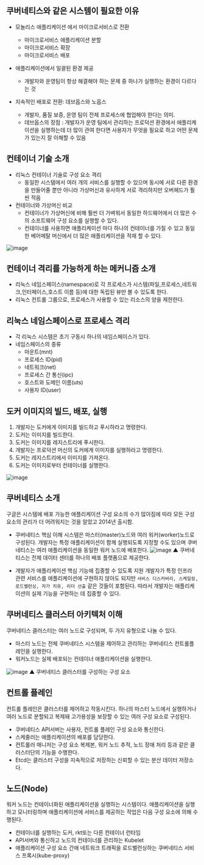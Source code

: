## 쿠버네티스와 같은 시스템이 필요한 이유
- 모놀리스 애플리케이션 에서 마이크로서비스로 전환
  - 마이크로서비스 애플리케이션 분할
  - 마이크로서비스 확장
  - 마이크로서비스 배포

- 애플리케이션에서 일괄된 환경 제공
  - 개발자와 운영팀이 항상 해결해야 하는 문제 중 하나가 실행하는 환경이 다르다는 것

- 지속적인 배포로 전환: 데브옵스와 노옵스
  - 개발자, 품질 보증, 운영 팀이 전체 프로세스에 협업해야 한다는 의미.
  - 데브옵스의 장점 : 개발자가 운영 팀에서 관리하는 프로덕션 환경에서 애플리케이션을 실행하는데 더 많이 관여 한다면 사용자가 무엇을 필요로 하고 어떤 문제가 있는지 잘 이해할 수 있음

## 컨테이너 기술 소개
- 리눅스 컨테이너 기술로 구성 요소 격리
  - 동일한 시스템에서 여러 개의 서비스를 실행할 수 있으며 동시에 서로 다른 환경을 만들어줄 뿐만 아니라 가상머신과 유사하게 서로 격리하지만 오버헤드가 훨씬 적음
- 컨테이너와 가상머신 비교
  - 컨테이너가 가상머신에 비해 훨씬 더 가벼워서 동일한 하드웨어에서 더 많은 수의 소프트웨어 구성 요소를 실행할 수 있다.
  - 컨테이너를 사용하면 애플리케이션 마다 하나의 컨테이너를 가질 수 있고 동일한 베어메탈 머신에서 더 많은 애플리케이션을 적재 할 수 있다.

 ![image](https://user-images.githubusercontent.com/81672260/147433952-252318c2-be67-4c8e-bbf3-e2b0997d9d23.png)

## 컨테이너 격리를 가능하게 하는 메커니즘 소개
- 리눅스 네임스페이스(namespace)로 각 프로세스가 시스템(파일,프로세스,네트워크,인터페이스,호스트 이름 등)에 대한 독립된 뷰만 볼 수 있도록 한다.
- 리눅스 컨트롤 그룹으로, 프로세스가 사용할 수 있는 리소스의 양을 제한한다.

## 리눅스 네임스페이스로 프로세스 격리
- 각 리눅스 시스템은 초기 구동시 하나의 네임스페이스가 있다.
- 네임스페이스의 종류
  - 마운트(mnt)
  - 프로세스 ID(pid)
  - 네트워크(net)
  - 프로세스 간 통신(ipc)
  - 호스트와 도메인 이름(uts)
  - 사용자 ID(user)

## 도커 이미지의 빌드, 배포, 실행
1. 개발자는 도커에게 이미지를 빌드하고 푸시하라고 명령한다.
2. 도커는 이미지를 빌드한다.
3. 도커는 이미지를 레지스트리에 푸시한다.
4. 개발자는 프로덕션 머신의 도커에게 이미지를 실행하라고 명령한다.
5. 도커는 레지스트리에서 이미지를 가져온다.
6. 도커는 이미지로부터 컨테이너를 실행한다.

![image](https://user-images.githubusercontent.com/81672260/147526965-a6677a74-3aab-42bb-80e4-de3922e8174f.png)

## 쿠버네티스 소개
구글은 시스템에 배포 가능한 애플리케이션 구성 요소의 수가 많아짐에 따라 모든 구성 요소의 관리가 더 어려워지는 것을 알았고 2014년 출시함.

- 쿠버네티스 핵심 이해
시스템은 마스터(master)노드와 여러 워커(worker)노드로 구성된다. 개발자는 특정 애플리케이션이 함께 실행되도록 지정할 수도 있으며    쿠버네티스는 여러 애플리케이션을 동일한 워커 노드에 배포한다.
![image](https://user-images.githubusercontent.com/81672260/147528088-170266a8-8f03-4280-818b-cd27b7455a11.png)
▲ 쿠버네티스는 전체 데이터 센터를 하나의 배포 플랫폼으로 제공한다.

- 개발자가 애플리케이션 핵심 기능에 집중할 수 있도록 지원
개발자가 특정 인프라 관련 서비스를 애플리케이션에 구현하지 않아도 되지만 `서비스 디스커버리, 스케일링, 로드밸런싱, 자가 치유, 리더 선출` 같은 것들이 포함된다.
따라서 개발자는 애플리케이션의 실제 기능을 구현하는 데 집중할 수 있다.

## 쿠버네티스 클러스터 아키텍처 이해
쿠버네티스 클러스터는 여러 노드로 구성되며, 두 가지 유형으로 나눌 수 있다.
- 마스터 노드는 전체 쿠버네티스 시스템을 제어하고 관리하는 쿠버네티스 컨트롤플레인을 실행한다.
- 워커노드는 실제 배포되는 컨테이너 애플리케이션을 실행한다.

![image](https://user-images.githubusercontent.com/81672260/147528703-5fb122ef-a96a-4362-b6f4-2c33ccefb1c3.png)
▲ 쿠버네티스 클러스터를 구성하는 구성 요소

## 컨트롤 플레인
컨트롤 플레인은 클러스터를 제어하고 작동시킨다. 하나의 마스터 노드에서 실행하거나 여러 노드로 분할되고 복제돼 고가용성을 보장할 수 있는 여러 구성 요소로 구성된다.

- 쿠버네티스 API서버는 사용자, 컨트롤 플레인 구성 요소와 통신한다.
- 스케줄러는 애플리케이션의 배포를 담당한다.
- 컨트롤러 매니저는 구성 요소 복제본, 워커 노드 추적, 노드 장애 처리 등과 같은 클러스터단의 기능을 수행한다.
- Etcd는 클러스터 구성을 지속적으로 저장하는 신뢰할 수 있는 분산 데이터 저장소다.

## 노드(Node)
워커 노드는 컨테이너화된 애플리케이션을 실행하는 시스템이다. 애플리케이션을 실행하고 모니터링하며 애플리케이션에 서비스를 제공하는 작업은 다음 구성 요소에 의해 수행된다.
- 컨테이너를 실행하는 도커, rkt또는 다른 컨테이너 런타임
- API서버와 통신하고 노드의 컨테이너를 관리하는 Kubelet
- 애플리케이션 구성 요소 간애 네트워크 트래픽을 로드밸런싱하는 쿠버네티스 서비스 프록시(kube-proxy)
